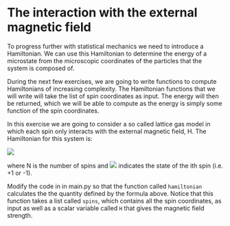 # The interaction with the external magnetic field

To progress further with statistical mechanics we need to introduce a Hamiltonian.  We can use this Hamiltonian to determine the energy of a microstate from the microscopic coordinates of the particles that the system is composed of.  

During the next few exercises, we are going to write functions to compute Hamiltonians of increasing complexity.  The Hamiltonian functions that we will write will take the list of spin coordinates as input.  The energy will then be returned, which we will be able to compute as the energy is simply some function of the spin coordinates.

In this exercise we are going to consider a so called lattice gas model in which each spin only interacts with the external magnetic field, H.  The Hamiltonian for this system is:

![](https://render.githubusercontent.com/render/math?math=E=-\sum_{i=1}^{N}s_i)

where N is the number of spins and ![](https://render.githubusercontent.com/render/math?math=s_i) indicates the state of the ith spin (i.e. +1 or -1).

Modify the code in in main.py so that the function called `hamiltonian` calculates the the quantity defined by the formula above.  Notice that this function takes a list called `spins`, which contains all the spin coordinates, as input as well as a scalar variable called `H` that gives the magnetic field strength.
